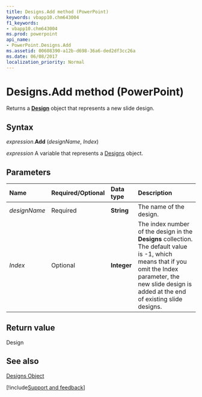 ```yaml
---
title: Designs.Add method (PowerPoint)
keywords: vbapp10.chm643004
f1_keywords:
- vbapp10.chm643004
ms.prod: powerpoint
api_name:
- PowerPoint.Designs.Add
ms.assetid: 00608390-a12b-d698-36a6-ded2df3cc26a
ms.date: 06/08/2017
localization_priority: Normal
---
```



# Designs.Add method (PowerPoint)

Returns a **[Design](PowerPoint.Design.md)** object that represents a new slide design.


## Syntax

_expression_.**Add** (_designName_, _Index_)

_expression_ A variable that represents a [Designs](PowerPoint.Designs.md) object.


## Parameters

|Name|Required/Optional|Data type|Description|
|:-----|:-----|:-----|:-----|
| _designName_|Required|**String**|The name of the design.|
| _Index_|Optional|**Integer**|The index number of the design in the  **Designs** collection. The default value is -1, which means that if you omit the Index parameter, the new slide design is added at the end of existing slide designs.|

## Return value

Design


## See also


[Designs Object](PowerPoint.Designs.md)

[!include[Support and feedback](~/includes/feedback-boilerplate.md)]